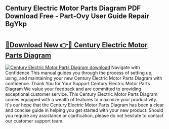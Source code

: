 ## Century Electric Motor Parts Diagram PDF Download Free - Part-Ovy User Guide Repair BgYkp

# <h2><a href="http://dfsajru.blite.top/?on=Century+Electric+Motor+Parts+Diagram">🔗Download New 👉🔴 Century Electric Motor Parts Diagram</a></h2>

[![Century Electric Motor Parts Diagram download](https://i.imgur.com/lujVjoI.png)](http://dfsajru.blite.top/?on=Century+Electric+Motor+Parts+Diagram)
Navigate with Confidence This manual guides you through the process of setting up, using, and maintaining your new Century Electric Motor Parts Diagram with confidence. Thank You for Your Support Century Electric Motor Parts Diagram We value your feedback and are committed to providing exceptional customer service. This Century Electric Motor Parts Diagram comes equipped with a wealth of features to maximize your productivity. It's our hope that the Century Electric Motor Parts Diagram has been a clear and concise guide in helping you get started with your new product. Should you require any assistance or clarification, please do not hesitate to contact our customer support team.
